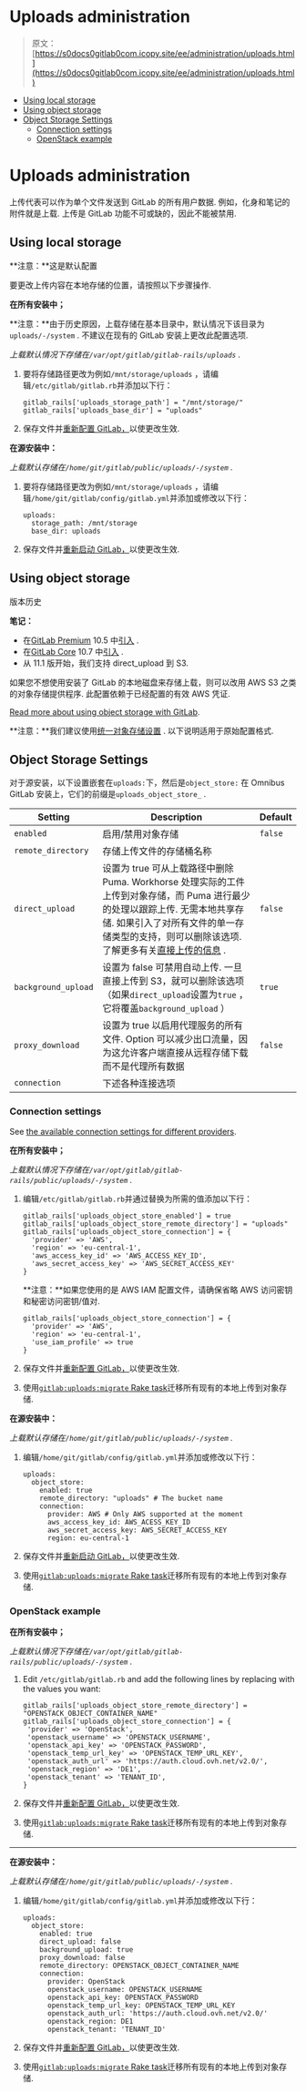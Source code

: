 # Uploads administration

> 原文：[https://s0docs0gitlab0com.icopy.site/ee/administration/uploads.html](https://s0docs0gitlab0com.icopy.site/ee/administration/uploads.html)

*   [Using local storage](#using-local-storage)
*   [Using object storage](#using-object-storage-core-only)
*   [Object Storage Settings](#object-storage-settings)
    *   [Connection settings](#connection-settings)
    *   [OpenStack example](#openstack-example)

# Uploads administration[](#uploads-administration "Permalink")

上传代表可以作为单个文件发送到 GitLab 的所有用户数据. 例如，化身和笔记的附件就是上载. 上传是 GitLab 功能不可或缺的，因此不能被禁用.

## Using local storage[](#using-local-storage "Permalink")

**注意：**这是默认配置

要更改上传内容在本地存储的位置，请按照以下步骤操作.

**在所有安装中；**

**注意：**由于历史原因，上载存储在基本目录中，默认情况下该目录为`uploads/-/system` . 不建议在现有的 GitLab 安装上更改此配置选项.

*上载默认情况下存储在`/var/opt/gitlab/gitlab-rails/uploads` .*

1.  要将存储路径更改为例如`/mnt/storage/uploads` ，请编辑`/etc/gitlab/gitlab.rb`并添加以下行：

    ```
    gitlab_rails['uploads_storage_path'] = "/mnt/storage/"
    gitlab_rails['uploads_base_dir'] = "uploads" 
    ```

2.  保存文件并[重新配置 GitLab，](restart_gitlab.html#omnibus-gitlab-reconfigure)以使更改生效.

**在源安装中：**

*上载默认存储在`/home/git/gitlab/public/uploads/-/system` .*

1.  要将存储路径更改为例如`/mnt/storage/uploads` ，请编辑`/home/git/gitlab/config/gitlab.yml`并添加或修改以下行：

    ```
    uploads:
      storage_path: /mnt/storage
      base_dir: uploads 
    ```

2.  保存文件并[重新启动 GitLab，](restart_gitlab.html#installations-from-source)以使更改生效.

## Using object storage[](#using-object-storage-core-only "Permalink")

版本历史

**笔记：**

*   在[GitLab Premium](https://about.gitlab.com/pricing/) 10.5 中[引入](https://gitlab.com/gitlab-org/gitlab/-/merge_requests/3867) .
*   在[GitLab Core](https://about.gitlab.com/pricing/) 10.7 中[引入](https://gitlab.com/gitlab-org/gitlab-foss/-/merge_requests/17358) .
*   从 11.1 版开始，我们支持 direct_upload 到 S3\.

如果您不想使用安装了 GitLab 的本地磁盘来存储上载，则可以改用 AWS S3 之类的对象存储提供程序. 此配置依赖于已经配置的有效 AWS 凭证.

[Read more about using object storage with GitLab](object_storage.html).

**注意：**我们建议使用[统一对象存储设置](object_storage.html#consolidated-object-storage-configuration) . 以下说明适用于原始配置格式.

## Object Storage Settings[](#object-storage-settings "Permalink")

对于源安装，以下设置嵌套在`uploads:`下，然后是`object_store:` 在 Omnibus GitLab 安装上，它们的前缀是`uploads_object_store_` .

| Setting | Description | Default |
| --- | --- | --- |
| `enabled` | 启用/禁用对象存储 | `false` |
| `remote_directory` | 存储上传文件的存储桶名称 |   |
| `direct_upload` | 设置为 true 可从上载路径中删除 Puma. Workhorse 处理实际的工件上传到对象存储，而 Puma 进行最少的处理以跟踪上传. 无需本地共享存储. 如果引入了对所有文件的单一存储类型的支持，则可以删除该选项. 了解更多有关[直接上传的信息](../development/uploads.html#direct-upload) . | `false` |
| `background_upload` | 设置为 false 可禁用自动上传. 一旦直接上传到 S3，就可以删除该选项（如果`direct_upload`设置为`true` ，它将覆盖`background_upload` ） | `true` |
| `proxy_download` | 设置为 true 以启用代理服务的所有文件. Option 可以减少出口流量，因为这允许客户端直接从远程存储下载而不是代理所有数据 | `false` |
| `connection` | 下述各种连接选项 |   |

### Connection settings[](#connection-settings "Permalink")

See [the available connection settings for different providers](object_storage.html#connection-settings).

**在所有安装中；**

*上载默认情况下存储在`/var/opt/gitlab/gitlab-rails/public/uploads/-/system` .*

1.  编辑`/etc/gitlab/gitlab.rb`并通过替换为所需的值添加以下行：

    ```
    gitlab_rails['uploads_object_store_enabled'] = true
    gitlab_rails['uploads_object_store_remote_directory'] = "uploads"
    gitlab_rails['uploads_object_store_connection'] = {
      'provider' => 'AWS',
      'region' => 'eu-central-1',
      'aws_access_key_id' => 'AWS_ACCESS_KEY_ID',
      'aws_secret_access_key' => 'AWS_SECRET_ACCESS_KEY'
    } 
    ```

    **注意：**如果您使用的是 AWS IAM 配置文件，请确保省略 AWS 访问密钥和秘密访问密钥/值对.

    ```
    gitlab_rails['uploads_object_store_connection'] = {
      'provider' => 'AWS',
      'region' => 'eu-central-1',
      'use_iam_profile' => true
    } 
    ```

2.  保存文件并[重新配置 GitLab，](restart_gitlab.html#omnibus-gitlab-reconfigure)以使更改生效.
3.  使用[`gitlab:uploads:migrate` Rake task](raketasks/uploads/migrate.html)迁移所有现有的本地上传到对象存储.

**在源安装中：**

*上载默认存储在`/home/git/gitlab/public/uploads/-/system` .*

1.  编辑`/home/git/gitlab/config/gitlab.yml`并添加或修改以下行：

    ```
    uploads:
      object_store:
        enabled: true
        remote_directory: "uploads" # The bucket name
        connection:
          provider: AWS # Only AWS supported at the moment
          aws_access_key_id: AWS_ACESS_KEY_ID
          aws_secret_access_key: AWS_SECRET_ACCESS_KEY
          region: eu-central-1 
    ```

2.  保存文件并[重新启动 GitLab，](restart_gitlab.html#installations-from-source)以使更改生效.
3.  使用[`gitlab:uploads:migrate` Rake task](raketasks/uploads/migrate.html)迁移所有现有的本地上传到对象存储.

### OpenStack example[](#openstack-example "Permalink")

**在所有安装中；**

*上载默认情况下存储在`/var/opt/gitlab/gitlab-rails/public/uploads/-/system` .*

1.  Edit `/etc/gitlab/gitlab.rb` and add the following lines by replacing with the values you want:

    ```
    gitlab_rails['uploads_object_store_remote_directory'] = "OPENSTACK_OBJECT_CONTAINER_NAME"
    gitlab_rails['uploads_object_store_connection'] = {
     'provider' => 'OpenStack',
     'openstack_username' => 'OPENSTACK_USERNAME',
     'openstack_api_key' => 'OPENSTACK_PASSWORD',
     'openstack_temp_url_key' => 'OPENSTACK_TEMP_URL_KEY',
     'openstack_auth_url' => 'https://auth.cloud.ovh.net/v2.0/',
     'openstack_region' => 'DE1',
     'openstack_tenant' => 'TENANT_ID',
    } 
    ```

2.  保存文件并[重新配置 GitLab，](restart_gitlab.html#omnibus-gitlab-reconfigure)以使更改生效.
3.  使用[`gitlab:uploads:migrate` Rake task](raketasks/uploads/migrate.html)迁移所有现有的本地上传到对象存储.

* * *

**在源安装中：**

*上载默认存储在`/home/git/gitlab/public/uploads/-/system` .*

1.  编辑`/home/git/gitlab/config/gitlab.yml`并添加或修改以下行：

    ```
    uploads:
      object_store:
        enabled: true
        direct_upload: false
        background_upload: true
        proxy_download: false
        remote_directory: OPENSTACK_OBJECT_CONTAINER_NAME
        connection:
          provider: OpenStack
          openstack_username: OPENSTACK_USERNAME
          openstack_api_key: OPENSTACK_PASSWORD
          openstack_temp_url_key: OPENSTACK_TEMP_URL_KEY
          openstack_auth_url: 'https://auth.cloud.ovh.net/v2.0/'
          openstack_region: DE1
          openstack_tenant: 'TENANT_ID' 
    ```

2.  保存文件并[重新配置 GitLab，](restart_gitlab.html#omnibus-gitlab-reconfigure)以使更改生效.
3.  使用[`gitlab:uploads:migrate` Rake task](raketasks/uploads/migrate.html)迁移所有现有的本地上传到对象存储.